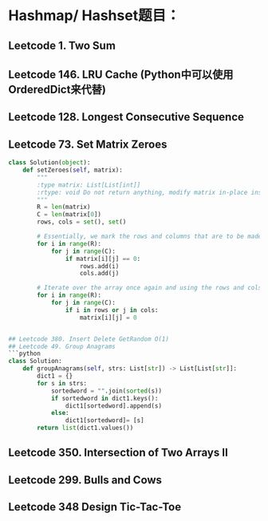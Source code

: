 # Hashmap/ Hashset题目：
## Leetcode 1. Two Sum
## Leetcode 146. LRU Cache (Python中可以使用OrderedDict来代替)
## Leetcode 128. Longest Consecutive Sequence
## Leetcode 73. Set Matrix Zeroes
```python
class Solution(object):
    def setZeroes(self, matrix):
        """
        :type matrix: List[List[int]]
        :rtype: void Do not return anything, modify matrix in-place instead.
        """
        R = len(matrix)
        C = len(matrix[0])
        rows, cols = set(), set()

        # Essentially, we mark the rows and columns that are to be made zero
        for i in range(R):
            for j in range(C):
                if matrix[i][j] == 0:
                    rows.add(i)
                    cols.add(j)

        # Iterate over the array once again and using the rows and cols sets, update the elements
        for i in range(R):
            for j in range(C):
                if i in rows or j in cols:
                    matrix[i][j] = 0


## Leetcode 380. Insert Delete GetRandom O(1)
## Leetcode 49. Group Anagrams
```python
class Solution:
    def groupAnagrams(self, strs: List[str]) -> List[List[str]]:
        dict1 = {}
        for s in strs:
            sortedword = "".join(sorted(s))
            if sortedword in dict1.keys():
                dict1[sortedword].append(s)
            else:
                dict1[sortedword]= [s]
        return list(dict1.values())
```
## Leetcode 350. Intersection of Two Arrays II
## Leetcode 299. Bulls and Cows
## Leetcode 348 Design Tic-Tac-Toe
